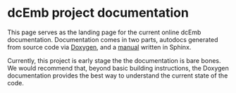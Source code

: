 # dcEmb project documentation

This page serves as the landing page for the current online dcEmb documentation.
Documentation comes in two parts, autodocs generated from source
code via [Doxygen](https://embecosm.github.io/dcEmb_docs/Doxygen/index.html), and
a [manual](https://embecosm.github.io/dcEmb_docs/Sphinx/index.html) written in
Sphinx.

Currently, this project is early stage the the documentation is bare bones. We
would recommend that, beyond basic building instructions, the Doxygen
documentation provides the best way to understand the current state of the code.


